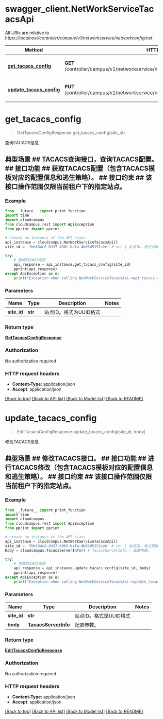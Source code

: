 # swagger_client.NetWorkServiceTacacsApi

All URIs are relative to *https://localhost/controller/campus/v1/networkservice/networkconfig/net*

Method | HTTP request | Description
------------- | ------------- | -------------
[**get_tacacs_config**](NetWorkServiceTacacsApi.md#get_tacacs_config) | **GET** /controller/campus/v1/networkservice/networkconfig/net/tacacs/sites/{siteId}/tacacs | 查询TACACS信息
[**update_tacacs_config**](NetWorkServiceTacacsApi.md#update_tacacs_config) | **PUT** /controller/campus/v1/networkservice/networkconfig/net/tacacs/sites/{siteId}/tacacs | 修改TACACS信息


# **get_tacacs_config**
> GetTacacsConfigResponse get_tacacs_config(site_id)

查询TACACS信息

## 典型场景 ##    TACACS查询接口，查询TACACS配置。 ## 接口功能 ##    获取TACACS配置（包含TACACS模板对应的配置信息和逃生策略）。 ## 接口约束 ##    该接口操作范围仅限当前租户下的指定站点。 

### Example 
```python
from __future__ import print_function
import time
import cloudcampus
from cloudcampus.rest import ApiException
from pprint import pprint

# create an instance of the API class
api_instance = cloudcampus.NetWorkServiceTacacsApi()
site_id = 'fbb684c8-0d37-496f-bafa-4b06d5151e2e' # str | 站点ID。格式为UUID格式

try: 
    # 查询TACACS信息
    api_response = api_instance.get_tacacs_config(site_id)
    pprint(api_response)
except ApiException as e:
    print("Exception when calling NetWorkServiceTacacsApi->get_tacacs_config: %s\n" % e)
```

### Parameters

Name | Type | Description  | Notes
------------- | ------------- | ------------- | -------------
 **site_id** | **str**| 站点ID。格式为UUID格式 | 

### Return type

[**GetTacacsConfigResponse**](GetTacacsConfigResponse.md)

### Authorization

No authorization required

### HTTP request headers

 - **Content-Type**: application/json
 - **Accept**: application/json

[[Back to top]](#) [[Back to API list]](../README.md#documentation-for-api-endpoints) [[Back to Model list]](../README.md#documentation-for-models) [[Back to README]](../README.md)

# **update_tacacs_config**
> EditTacacsConfigResponse update_tacacs_config(site_id, body)

修改TACACS信息

## 典型场景 ##    修改TACACS接口。 ## 接口功能 ##    进行TACACS修改（包含TACACS模板对应的配置信息和逃生策略）。 ## 接口约束 ##    该接口操作范围仅限当前租户下的指定站点。 

### Example 
```python
from __future__ import print_function
import time
import cloudcampus
from cloudcampus.rest import ApiException
from pprint import pprint

# create an instance of the API class
api_instance = cloudcampus.NetWorkServiceTacacsApi()
site_id = 'fbb684c8-0d37-496f-bafa-4b06d5151e2e' # str | 站点ID。格式是UUID格式
body = cloudcampus.TacacsServerInfo() # TacacsServerInfo | 配置参数。

try: 
    # 修改TACACS信息
    api_response = api_instance.update_tacacs_config(site_id, body)
    pprint(api_response)
except ApiException as e:
    print("Exception when calling NetWorkServiceTacacsApi->update_tacacs_config: %s\n" % e)
```

### Parameters

Name | Type | Description  | Notes
------------- | ------------- | ------------- | -------------
 **site_id** | **str**| 站点ID。格式是UUID格式 | 
 **body** | [**TacacsServerInfo**](TacacsServerInfo.md)| 配置参数。 | 

### Return type

[**EditTacacsConfigResponse**](EditTacacsConfigResponse.md)

### Authorization

No authorization required

### HTTP request headers

 - **Content-Type**: application/json
 - **Accept**: application/json

[[Back to top]](#) [[Back to API list]](../README.md#documentation-for-api-endpoints) [[Back to Model list]](../README.md#documentation-for-models) [[Back to README]](../README.md)

